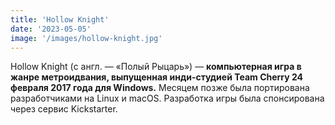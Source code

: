 ```yaml
---
title: 'Hollow Knight'
date: '2023-05-05'
image: '/images/hollow-knight.jpg'
---
```


Hollow Knight (с англ. — «Полый Рыцарь») — **компьютерная игра в жанре метроидвания, выпущенная инди-студией Team Cherry 24 февраля 2017 года для Windows.** Месяцем позже была портирована разработчиками на Linux и macOS. Разработка игры была спонсирована через сервис Kickstarter.
